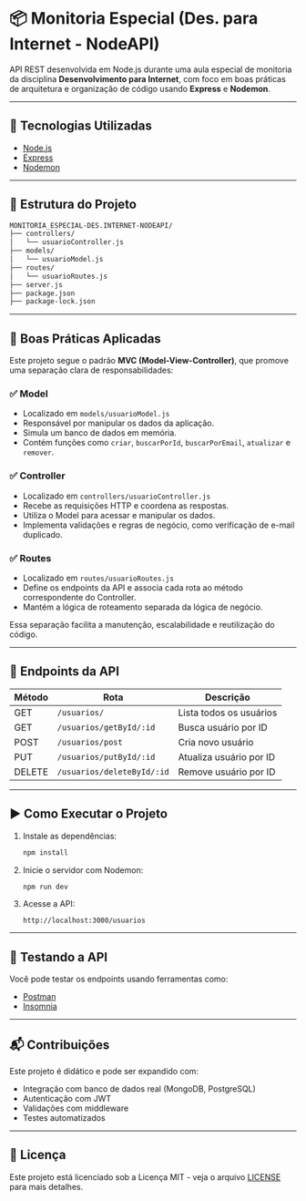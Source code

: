 # 📦 Monitoria Especial (Des. para Internet - NodeAPI)

API REST desenvolvida em Node.js durante uma aula especial de monitoria da disciplina **Desenvolvimento para Internet**, com foco em boas práticas de arquitetura e organização de código usando **Express** e **Nodemon**.

---

## 🚀 Tecnologias Utilizadas

- [Node.js](https://nodejs.org/)
- [Express](https://expressjs.com/)
- [Nodemon](https://nodemon.io/)

---

## 📁 Estrutura do Projeto

```bash
MONITORIA_ESPECIAL-DES.INTERNET-NODEAPI/
├── controllers/
│   └── usuarioController.js
├── models/
│   └── usuarioModel.js
├── routes/
│   └── usuarioRoutes.js
├── server.js
├── package.json
├── package-lock.json
```

---

## 🧠 Boas Práticas Aplicadas

Este projeto segue o padrão **MVC (Model-View-Controller)**, que promove uma separação clara de responsabilidades:

### ✅ **Model**
- Localizado em `models/usuarioModel.js`
- Responsável por manipular os dados da aplicação.
- Simula um banco de dados em memória.
- Contém funções como `criar`, `buscarPorId`, `buscarPorEmail`, `atualizar` e `remover`.

### ✅ **Controller**
- Localizado em `controllers/usuarioController.js`
- Recebe as requisições HTTP e coordena as respostas.
- Utiliza o Model para acessar e manipular os dados.
- Implementa validações e regras de negócio, como verificação de e-mail duplicado.

### ✅ **Routes**
- Localizado em `routes/usuarioRoutes.js`
- Define os endpoints da API e associa cada rota ao método correspondente do Controller.
- Mantém a lógica de roteamento separada da lógica de negócio.

Essa separação facilita a manutenção, escalabilidade e reutilização do código.

---

## 📌 Endpoints da API

| Método | Rota                   | Descrição                     |
|--------|------------------------|-------------------------------|
| GET    | `/usuarios/`           | Lista todos os usuários       |
| GET    | `/usuarios/getById/:id`| Busca usuário por ID          |
| POST   | `/usuarios/post`       | Cria novo usuário             |
| PUT    | `/usuarios/putById/:id`| Atualiza usuário por ID       |
| DELETE | `/usuarios/deleteById/:id`| Remove usuário por ID     |

---

## ▶️ Como Executar o Projeto

1. Instale as dependências:
   ```bash
   npm install
   ```

2. Inicie o servidor com Nodemon:
   ```bash
   npm run dev
   ```

3. Acesse a API:
   ```
   http://localhost:3000/usuarios
   ```

---

## 🧪 Testando a API

Você pode testar os endpoints usando ferramentas como:

- [Postman](https://www.postman.com/)
- [Insomnia](https://insomnia.rest/)

---



## 📬 Contribuições

Este projeto é didático e pode ser expandido com:

- Integração com banco de dados real (MongoDB, PostgreSQL)
- Autenticação com JWT
- Validações com middleware
- Testes automatizados

---

## 🧾 Licença

Este projeto está licenciado sob a Licença MIT - veja o arquivo [LICENSE](LICENSE) para mais detalhes.

